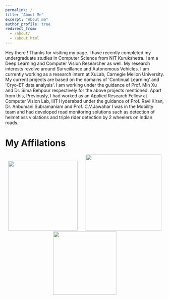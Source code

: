 ```yaml
---
permalink: /
title: "About Me"
excerpt: "About me"
author_profile: true
redirect_from: 
  - /about/
  - /about.html
---
```


Hey there ! Thanks for visiting my page. I have recently completed my undergraduate studies in Computer Science from NIT Kurukshetra. I am a Deep Learning and Computer Vision Researcher as well. My research interests revolve around Surveillance and Autonomous Vehicles. 
I am currently working as a research intern at XuLab, Carnegie Mellon University. My current projects are based on the domains of 'Continual Learning' and 'Cryo-ET data analysis'. I am working under the guidance of Prof. Min Xu and Dr. Sima Behpour respectively for the above projects mentioned. 
Apart from this, Previously, I had worked as an Applied Research Fellow at Computer Vision Lab, IIIT Hyderabad under the guidance of Prof. Ravi Kiran, Dr. Anbumani Subramaniam and Prof. C.V.Jawahar 
I was in the Mobility team and had developed road monitoring solutions such as detection of helmetless violations and triple rider detection by 2 wheelers on Indian roads.

My Affilations
======

<div>
	<center>
    <img width="220" src="/AmanGoyal99.github.io/tree/master/images/cmu-logo.png">    
    <img width="240" src="/AmanGoyal99.github.io/tree/master/images/IIIT.png">      
    <img width="200" src="/AmanGoyal99.github.io/tree/master/images/Michigan-State-University-logo.jpg">
	</center>
</div>

